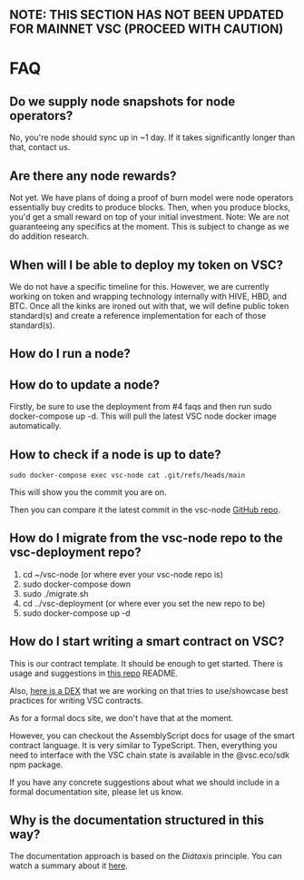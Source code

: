 ## NOTE: THIS SECTION HAS NOT BEEN UPDATED FOR MAINNET VSC (PROCEED WITH CAUTION)

# FAQ

## Do we supply node snapshots for node operators?

No, you're node should sync up in ~1 day. If it takes significantly longer than that, contact us.

## Are there any node rewards?

Not yet. We have plans of doing a proof of burn model were node operators essentially buy credits to produce blocks. Then, when you produce blocks, you'd get a small reward on top of your initial investment.
Note: We are not guaranteeing any specifics at the moment. This is subject to change as we do addition research.

## When will I be able to deploy my token on VSC?

We do not have a specific timeline for this.
However, we are currently working on token and wrapping technology internally with HIVE, HBD, and BTC. Once all the kinks are ironed out with that, we will define public token standard(s) and create a reference implementation for each of those standard(s).

## How do I run a node?


 
## How do to update a node?

Firstly, be sure to use the deployment from #4 ⁠faqs⁠ and then run sudo docker-compose up -d. This will pull the latest VSC node docker image automatically.

## How to check if a node is up to date?

`sudo docker-compose exec vsc-node cat .git/refs/heads/main`

This will show you the commit you are on.

Then you can compare it the latest commit in the vsc-node [GitHub repo](https://github.com/vsc-eco/vsc-node/commits/main/).

## How do I migrate from the vsc-node repo to the vsc-deployment repo?

1) cd ~/vsc-node (or where ever your vsc-node repo is)
2) sudo docker-compose down
3) sudo ./migrate.sh
4) cd ../vsc-deployment (or where ever you set the new repo to be)
5) sudo docker-compose up -d

## How do I start writing a smart contract on VSC?

This is our contract template. It should be enough to get started. There is usage and suggestions in [this repo](https://github.com/vsc-eco/contract-template) README.

Also, [here is a DEX](https://github.com/vsc-eco/dex) that we are working on that tries to use/showcase best practices for writing VSC contracts.

As for a formal docs site, we don't have that at the moment.

However, you can checkout the AssemblyScript docs for usage of the smart contract language. It is very similar to TypeScript. Then, everything you need to interface with the VSC chain state is available in the @vsc.eco/sdk npm package.

If you have any concrete suggestions about what we should include in a formal documentation site, please let us know.

## Why is the documentation structured in this way?

The documentation approach is based on the _Diátaxis_ principle. You can watch a summary about it [here](https://www.youtube.com/watch?v=t4vKPhjcMZg).
